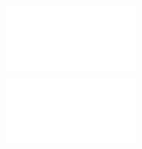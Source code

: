 ![](../public/c43bae35321f8017c3d2fcd568ccb931.pdf)

![](../public/d1f465329dc1e95149b308b2c3c27b69.pdf)